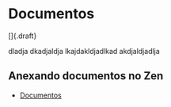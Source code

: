 # Documentos

[]{.draft}


 dladja dkadjaldja lkajdakldjadlkad akdjaldjadlja


 ## Anexando documentos no Zen

 * [Documentos](../../system/file)
